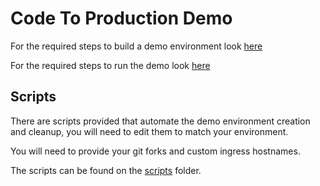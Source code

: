 # Code To Production Demo

For the required steps to build a demo environment look [here](./deploy-demo-env.md)

For the required steps to run the demo look [here](./run-demo.md)

## Scripts

There are scripts provided that automate the demo environment creation and cleanup, you will need to edit them to match your environment.

You will need to provide your git forks and custom ingress hostnames.

The scripts can be found on the [scripts](./scripts) folder.
